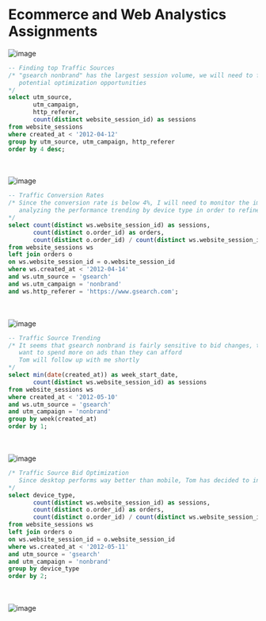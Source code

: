 # Ecommerce and Web Analystics Assignments

![image](https://github.com/Cahn-C/MySQL/assets/72324462/f1d327c2-bb50-468f-a080-d4217d3c079e)

```sql
-- Finding top Traffic Sources
/* "gsearch nonbrand" has the largest session volume, we will need to focus more on this campaign to gain more insight for
   potential optimization opportunities
*/
select utm_source, 
       utm_campaign, 
       http_referer, 
       count(distinct website_session_id) as sessions  
from website_sessions
where created_at < '2012-04-12'
group by utm_source, utm_campaign, http_referer
order by 4 desc;
```

<br><br>
![image](https://github.com/Cahn-C/MySQL/assets/72324462/8b5b3e05-fc73-41b4-bc69-681525e727e4)

```sql
-- Traffic Conversion Rates
/* Since the conversion rate is below 4%, I will need to monitor the impact of bid reductions along with
   analyzing the performance trending by device type in order to refine bidding stategy
*/
select count(distinct ws.website_session_id) as sessions, 
       count(distinct o.order_id) as orders,
       count(distinct o.order_id) / count(distinct ws.website_session_id) as conversion_rate
from website_sessions ws
left join orders o
on ws.website_session_id = o.website_session_id
where ws.created_at < '2012-04-14'
and ws.utm_source = 'gsearch'
and ws.utm_campaign = 'nonbrand'
and ws.http_referer = 'https://www.gsearch.com';
```

<br><br>
![image](https://github.com/Cahn-C/MySQL/assets/72324462/fd9219a0-7136-4087-9d4f-be06d8abc54e)
```sql
-- Traffic Source Trending
/* It seems that gsearch nonbrand is fairly sensitive to bid changes, the company wants to maximize volume, but does not 
   want to spend more on ads than they can afford
   Tom will follow up with me shortly
*/
select min(date(created_at)) as week_start_date, 
       count(distinct ws.website_session_id) as sessions
from website_sessions ws
where created_at < '2012-05-10'
and ws.utm_source = 'gsearch'
and utm_campaign = 'nonbrand'
group by week(created_at)
order by 1;
```

<br><br>
![image](https://github.com/Cahn-C/MySQL/assets/72324462/5cd609a4-467e-48ba-a402-2493a2b45a6c)
```sql
/* Traffic Source Bid Optimization
   Since desktop performs way better than mobile, Tom has decided to increase the company's bids on desktop
*/
select device_type,
       count(distinct ws.website_session_id) as sessions, 
       count(distinct o.order_id) as orders,
       count(distinct o.order_id) / count(distinct ws.website_session_id) as converstion_rate
from website_sessions ws
left join orders o
on ws.website_session_id = o.website_session_id
where ws.created_at < '2012-05-11'
and utm_source = 'gsearch'
and utm_campaign = 'nonbrand'
group by device_type
order by 2;
```

<br><br>
![image](https://github.com/Cahn-C/MySQL/assets/72324462/c672a516-d351-4d31-867a-502a7405d3ba)





